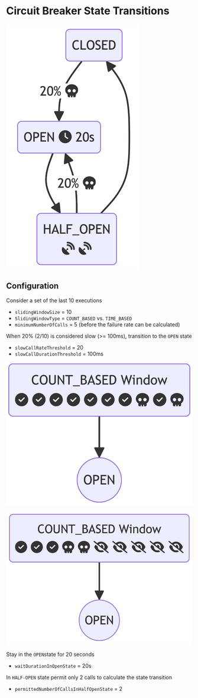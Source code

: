 # Circuit Breaker State Transitions

![State Transitions with CB configuration](state_transitions_ext.png)

## Configuration

Consider a set of the last 10 executions
- `slidingWindowSize` = 10
- `SlidingWindowType` = `COUNT_BASED` vs. `TIME_BASED`
- `minimumNumberOfCalls` = 5 (before the failure rate can be calculated)

When 20% (2/10) is considered slow (>= 100ms), transition to the `OPEN` state
- `slowCallRateThreshold` = 20
- `slowCallDurationThreshold` = 100ms

![Long Window](window_long.png)

![Short Window](window_short.png)

Stay in the `OPEN`state for 20 seconds
- `waitDurationInOpenState` = 20s

In `HALF-OPEN` state permit only 2 calls to calculate the state transition
- `permittedNumberOfCallsInHalfOpenState` = 2


